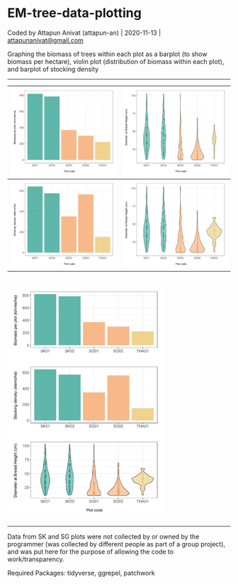 # EM-tree-data-plotting
Coded by Attapun Anivat (attapun-an) | 2020-11-13 | attapunanivat@gmail.com

Graphing the biomass of trees within each plot as a barplot (to show biomass per hectare), violin plot (distribution of biomass within each plot), and barplot of stocking density

___

|![](Output/Mean-Biomass-Plot.png)|![](Output/DBH-within-plot.png)|
|---|:---|
|![](Output/Stocking-Density.png)|![](Output/DBH-within-plot_scaled.png)|

<br>

<img src = "Output/Stacked.png" width = 70%>


___

Data from SK and SG plots were not collected by or owned by the programmer (was collected by different people as part of a group project), and was put here for the purpose of allowing the code to work/transparency.

Required Packages: tidyverse, ggrepel, patchwork
